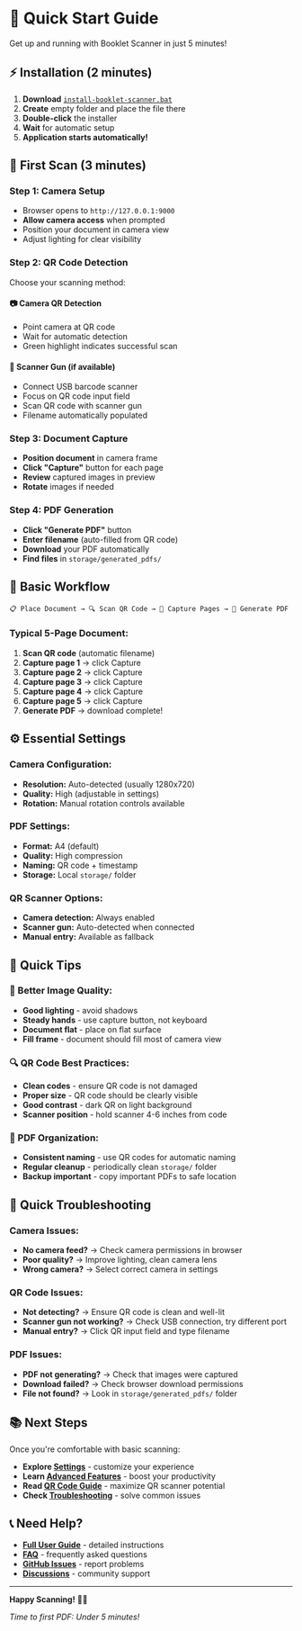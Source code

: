 # 🚀 Quick Start Guide

Get up and running with Booklet Scanner in just 5 minutes!

## ⚡ Installation (2 minutes)

1. **Download** [`install-booklet-scanner.bat`](https://github.com/sunny-nanade/BookletDC/raw/main/install-booklet-scanner.bat)
2. **Create** empty folder and place the file there
3. **Double-click** the installer
4. **Wait** for automatic setup
5. **Application starts automatically!**

## 📱 First Scan (3 minutes)

### Step 1: Camera Setup
- Browser opens to `http://127.0.0.1:9000`
- **Allow camera access** when prompted
- Position your document in camera view
- Adjust lighting for clear visibility

### Step 2: QR Code Detection
Choose your scanning method:

#### 📷 Camera QR Detection
- Point camera at QR code
- Wait for automatic detection
- Green highlight indicates successful scan

#### 🔫 Scanner Gun (if available)
- Connect USB barcode scanner
- Focus on QR code input field
- Scan QR code with scanner gun
- Filename automatically populated

### Step 3: Document Capture
- **Position document** in camera frame
- **Click "Capture"** button for each page
- **Review** captured images in preview
- **Rotate** images if needed

### Step 4: PDF Generation
- **Click "Generate PDF"** button
- **Enter filename** (auto-filled from QR code)
- **Download** your PDF automatically
- **Find files** in `storage/generated_pdfs/`

## 🎯 Basic Workflow

```
📋 Place Document → 🔍 Scan QR Code → 📸 Capture Pages → 📄 Generate PDF
```

### Typical 5-Page Document:
1. **Scan QR code** (automatic filename)
2. **Capture page 1** → click Capture
3. **Capture page 2** → click Capture  
4. **Capture page 3** → click Capture
5. **Capture page 4** → click Capture
6. **Capture page 5** → click Capture
7. **Generate PDF** → download complete!

## ⚙️ Essential Settings

### Camera Configuration:
- **Resolution:** Auto-detected (usually 1280x720)
- **Quality:** High (adjustable in settings)
- **Rotation:** Manual rotation controls available

### PDF Settings:
- **Format:** A4 (default)
- **Quality:** High compression
- **Naming:** QR code + timestamp
- **Storage:** Local `storage/` folder

### QR Scanner Options:
- **Camera detection:** Always enabled
- **Scanner gun:** Auto-detected when connected
- **Manual entry:** Available as fallback

## 🔧 Quick Tips

### 📸 Better Image Quality:
- **Good lighting** - avoid shadows
- **Steady hands** - use capture button, not keyboard
- **Document flat** - place on flat surface
- **Fill frame** - document should fill most of camera view

### 🔍 QR Code Best Practices:
- **Clean codes** - ensure QR code is not damaged
- **Proper size** - QR code should be clearly visible
- **Good contrast** - dark QR on light background
- **Scanner position** - hold scanner 4-6 inches from code

### 📄 PDF Organization:
- **Consistent naming** - use QR codes for automatic naming
- **Regular cleanup** - periodically clean `storage/` folder
- **Backup important** - copy important PDFs to safe location

## 🚨 Quick Troubleshooting

### Camera Issues:
- **No camera feed?** → Check camera permissions in browser
- **Poor quality?** → Improve lighting, clean camera lens
- **Wrong camera?** → Select correct camera in settings

### QR Code Issues:
- **Not detecting?** → Ensure QR code is clean and well-lit
- **Scanner gun not working?** → Check USB connection, try different port
- **Manual entry?** → Click QR input field and type filename

### PDF Issues:
- **PDF not generating?** → Check that images were captured
- **Download failed?** → Check browser download permissions
- **File not found?** → Look in `storage/generated_pdfs/` folder

## 📚 Next Steps

Once you're comfortable with basic scanning:

- **Explore [Settings](Settings-Configuration)** - customize your experience
- **Learn [Advanced Features](User-Guide)** - boost your productivity  
- **Read [QR Code Guide](QR-Code-Features)** - maximize QR scanner potential
- **Check [Troubleshooting](Troubleshooting)** - solve common issues

## 📞 Need Help?

- **[Full User Guide](User-Guide)** - detailed instructions
- **[FAQ](FAQ)** - frequently asked questions
- **[GitHub Issues](https://github.com/sunny-nanade/BookletDC/issues)** - report problems
- **[Discussions](https://github.com/sunny-nanade/BookletDC/discussions)** - community support

---

**Happy Scanning!** 📸✨

*Time to first PDF: Under 5 minutes!*
